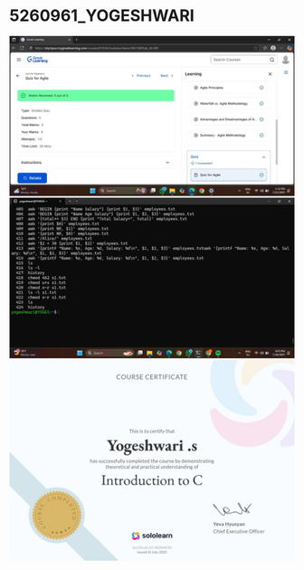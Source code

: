 # 5260961_YOGESHWARI
![Image Alt](https://github.com/Yogeshwari-1610/5260961_YOGESHWARI/blob/442dfc55b253f24959861a6ce89caf7aff35f6b8/AGILE%20CERTIFICATE_5260961-YOGESHWARI%20S.jpg)
![Image Alt](https://github.com/Yogeshwari-1610/5260961_YOGESHWARI/blob/c77ffe1d2a878eeef256a9f5d58501583110174a/LINUX_5260961.jpg)
![Image Alt](https://github.com/Yogeshwari-1610/5260961_YOGESHWARI/blob/20e5d9472c657d9eee901f5bbd578e0bbc518a43/C%20BEGINNER.jpg)
